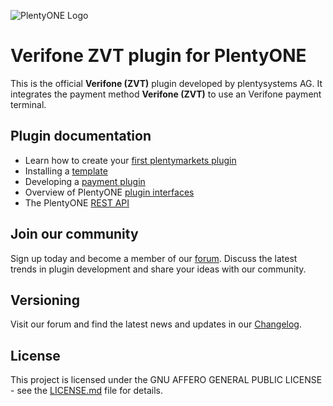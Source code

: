 ![PlentyONE Logo](https://plentyone.com/hubfs/PlentyONE/Logo/202502_PlentyONE_Logo_White_BlueBG_445x105.png)

# Verifone ZVT plugin for PlentyONE

This is the official **Verifone (ZVT)** plugin developed by plentysystems AG. It integrates the payment method **Verifone (ZVT)** to use an Verifone payment terminal.

## Plugin documentation

- Learn how to create your [first plentymarkets plugin](https://developers.plentymarkets.com/tutorials/helloworld)
- Installing a [template](https://developers.plentymarkets.com/tutorials/design)
- Developing a [payment plugin](https://developers.plentymarkets.com/tutorials/payment)
- Overview of PlentyONE [plugin interfaces](https://developers.plentymarkets.com/dev-doc/basics#guide-interface)
- The PlentyONE [REST API](https://developers.plentymarkets.com/rest-doc/introduction)

## Join our community

Sign up today and become a member of our [forum](https://forum.plentymarkets.com/c/plugin-entwicklung/plugin-payment). Discuss the latest trends in plugin development and share your ideas with our community.

## Versioning

Visit our forum and find the latest news and updates in our [Changelog](https://forum.plentymarkets.com/c/changelog?order=created).

## License

This project is licensed under the GNU AFFERO GENERAL PUBLIC LICENSE - see the [LICENSE.md](/LICENSE.md) file for details.
